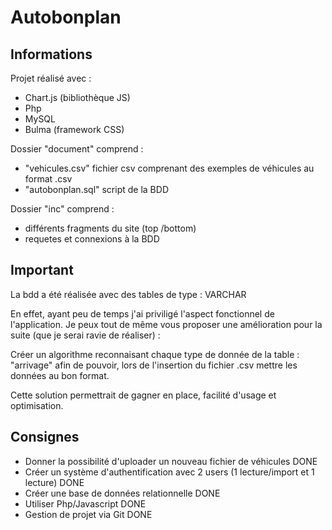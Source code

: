 # Autobonplan

## Informations
Projet réalisé avec :
*  Chart.js (bibliothèque JS)
*  Php
*  MySQL
*  Bulma (framework CSS)

Dossier "document" comprend :
* "vehicules.csv"  fichier csv comprenant des exemples de véhicules au format .csv
* "autobonplan.sql" script de la BDD

Dossier "inc" comprend :
* différents fragments du site (top /bottom)
* requetes et connexions à la BDD

## Important

La bdd a été réalisée avec des tables de type : VARCHAR 

En effet, ayant peu de temps j'ai priviligé l'aspect fonctionnel de l'application.
Je peux tout de même vous proposer une amélioration pour la suite (que je serai ravie de réaliser) :

Créer un algorithme reconnaisant chaque type de donnée de la table : "arrivage"
afin de pouvoir, lors de l'insertion du fichier .csv mettre les données au bon format.

Cette solution permettrait de gagner en place, facilité d'usage et optimisation.

## Consignes

- Donner la possibilité d'uploader un nouveau fichier de véhicules  DONE
- Créer un système d'authentification avec 2 users (1 lecture/import et 1 lecture) DONE
- Créer une base de données relationnelle DONE
- Utiliser Php/Javascript  DONE
- Gestion de projet via Git DONE

